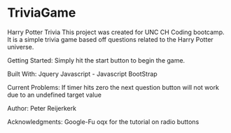# TriviaGame
Harry Potter Trivia
This project was created for UNC CH Coding bootcamp. It is a simple trivia game based off questions related to the Harry Potter universe. 

Getting Started:
Simply hit the start button to begin the game.

Built With:
Jquery 
Javascript - Javascript
BootStrap

Current Problems:
If timer hits zero the next question button will not work due to an undefined target value



Author:
Peter Reijerkerk 

Acknowledgments:
Google-Fu
oqx for the tutorial on radio buttons